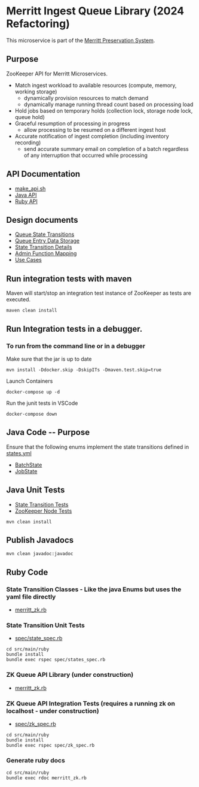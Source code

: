 # Merritt Ingest Queue Library (2024 Refactoring)

This microservice is part of the [Merritt Preservation System](https://github.com/CDLUC3/mrt-doc). 

## Purpose

ZooKeeper API for Merritt Microservices.
- Match ingest workload to available resources (compute, memory, working storage)
  - dynamically provision resources to match demand
  - dynamically manage running thread count based on processing load
- Hold jobs based on temporary holds (collection lock, storage node lock, queue hold)
- Graceful resumption of processing in progress
  - allow processing to be resumed on a different ingest host
- Accurate notification of ingest completion (including inventory recording)
  - send accurate summary email on completion of a batch regardless of any interruption that occurred while processing

## API Documentation
- [make_api.sh](make_api.sh)
- [Java API](https://cdluc3.github.io/mrt-zk/api/java/)
- [Ruby API](https://cdluc3.github.io/mrt-zk/api/ruby/)

## Design documents
- [Queue State Transitions](design/states.md)
- [Queue Entry Data Storage](design/data.md)
- [State Transition Details](design/transition.md)
- [Admin Function Mapping](design/queue-admin.md)
- [Use Cases](design/use-cases.md)

## Run integration tests with maven

Maven will start/stop an integration test instance of ZooKeeper as tests are executed.

```
maven clean install
```

## Run Integration tests in a debugger.

### To run from the command line or in a debugger

Make sure that the jar is up to date
```
mvn install -Ddocker.skip -DskipITs -Dmaven.test.skip=true
```

Launch Containers
```
docker-compose up -d
```

Run the junit tests in VSCode

```
docker-compose down
```

## Java Code -- Purpose

Ensure that the following enums implement the state transitions defined in [states.yml](states.yml)
- [BatchState](src/main/java/org/cdlib/mrt/zk/BatchState.java)
- [JobState](src/main/java/org/cdlib/mrt/zk/JobState.java)

## Java Unit Tests

- [State Transition Tests](src/test/java/org/cdlib/mrt/zk/StateTest.java)
- [ZooKeeper Node Tests](src/test/java/org/cdlib/mrt/zk/ZKTestTest.java)

```
mvn clean install
```

## Publish Javadocs

```
mvn clean javadoc:javadoc
```

## Ruby Code 

### State Transition Classes - Like the java Enums but uses the yaml file directly
- [merritt_zk.rb](src/main/ruby/merritt_zk.rb#L6-L125)

### State Transition Unit Tests
- [spec/state_spec.rb](src/main/ruby/spec/states_spec.rb)

```
cd src/main/ruby
bundle install
bundle exec rspec spec/states_spec.rb
```

### ZK Queue API Library (under construction)
- [merritt_zk.rb](src/main/ruby/merritt_zk.rb#L127-L381)

### ZK Queue API Integration Tests (requires a running zk on localhost - under construction)
- [spec/zk_spec.rb](src/main/ruby/spec/zk_spec.rb)

```
cd src/main/ruby
bundle install
bundle exec rspec spec/zk_spec.rb
```

### Generate ruby docs
```
cd src/main/ruby
bundle exec rdoc merritt_zk.rb 
```
